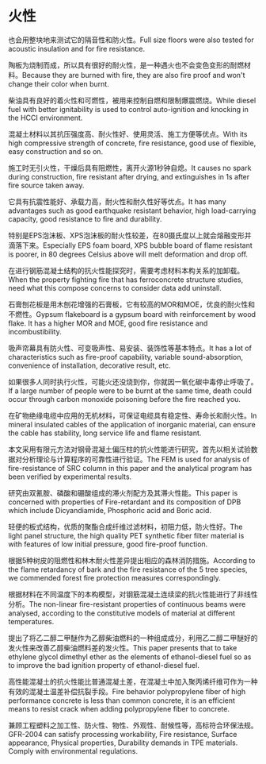 # 火性

<p><span class="chinese">也会用整块地来测试它的隔音性和防火性。</span><span class="english">Full size floors were also tested for acoustic insulation and for fire resistance.</span></p>

<p><span class="chinese">陶板为烧制而成，所以具有很好的耐火性，是一种遇火也不会变色变形的耐燃材料。</span><span class="english">Because they are burned with fire, they are also fire proof and won't change their color when burnt.</span></p>

<p><span class="chinese">柴油具有良好的着火性和可燃性，被用来控制自燃和限制爆震燃烧。</span><span class="english">While diesel fuel with better ignitability is used to control auto-ignition and knocking in the HCCI environment.</span></p>

<p><span class="chinese">混凝土材料以其抗压强度高、耐火性好、使用灵活、施工方便等优点。</span><span class="english">With its high compressive strength of concrete, fire resistance, good use of flexible, easy construction and so on.</span></p>

<p><span class="chinese">施工时无引火性，干燥后具有阻燃性，离开火源1秒钟自熄。</span><span class="english">It causes no spark during construction, fire resistant after drying, and extinguishes in 1s after fire source taken away.</span></p>

<p><span class="chinese">它具有抗震性能好、承载力高，耐火性和耐久性好等优点。</span><span class="english">It has many advantages such as good earthquake resistant behavior, high load-carrying capacity, good resistance to fire and durability.</span></p>

<p><span class="chinese">特别是EPS泡沫板、XPS泡沫板的耐火性较差，在80摄氏度以上就会熔融变形并滴落下来。</span><span class="english">Especially EPS foam board, XPS bubble board of flame resistant is poorer, in 80 degrees Celsius above will melt deformation and drop off.</span></p>

<p><span class="chinese">在进行钢筋混凝土结构的抗火性能探究时，需要考虑材料本构关系的加卸载。</span><span class="english">When the property fighting fire that has ferroconcrete structure studies, need what this compose concerns to consider data add uninstall.</span></p>

<p><span class="chinese">石膏刨花板是用木刨花增强的石膏板，它有较高的MOR和MOE，优良的耐火性和不燃性。</span><span class="english">Gypsum flakeboard is a gypsum board with reinforcement by wood flake. It has a higher MOR and MOE, good fire resistance and incombustibility.</span></p>

<p><span class="chinese">吸声帘幕具有防火性、可变吸声性、易安装、装饰性等基本特点。</span><span class="english">It has a lot of characteristics such as fire-proof capability, variable sound-absorption, convenience of installation, decorative result, etc.</span></p>

<p><span class="chinese">如果很多人同时执行火性，可能火还没烧到你，你就因一氧化碳中毒停止呼吸了。</span><span class="english">If a large number of people were to be burnt at the same time, death could occur through carbon monoxide poisoning before the fire reached you.</span></p>

<p><span class="chinese">在矿物绝缘电缆中应用的无机材料，可保证电缆具有稳定性、寿命长和耐火性。</span><span class="english">In mineral insulated cables of the application of inorganic material, can ensure the cable has stability, long service life and flame resistant.</span></p>

<p><span class="chinese">本文采用有限元方法对钢骨混凝土偏压柱的抗火性能进行研究，首先以相关试验数据对分析理论与计算程序的可靠性进行验证。</span><span class="english">The FEM is used for analysis of fire-resistance of SRC column in this paper and the analytical program has been verified by experimental results.</span></p>

<p><span class="chinese">研究由双氰胺、磷酸和硼酸组成的滞火剂配方及其滞火性能。</span><span class="english">This paper is concerned with properties of Fire-retardant and its composition of DPB which include Dicyandiamide, Phosphoric acid and Boric acid.</span></p>

<p><span class="chinese">轻便的板式结构，优质的聚酯合成纤维过滤材料，初阻力低，防火性好。</span><span class="english">The light panel structure, the high quality PET synthetic fiber filter material is with features of low initial pressure, good fire-proof function.</span></p>

<p><span class="chinese">根据5种树皮的阻燃性和林木耐火性差异提出相应的森林消防措施。</span><span class="english">According to the flame retardancy of bark and the fire resistance of the 5 tree species, we commended forest fire protection measures correspondingly.</span></p>

<p><span class="chinese">根据材料在不同温度下的本构模型，对钢筋混凝土连续梁的抗火性能进行了非线性分析。</span><span class="english">The non-linear fire-resistant properties of continuous beams were analysed, according to the constitutive models of material at different temperatures.</span></p>

<p><span class="chinese">提出了将乙二醇二甲醚作为乙醇柴油燃料的一种组成成分，利用乙二醇二甲醚好的发火性来改善乙醇柴油燃料差的发火性。</span><span class="english">This paper presents that to take ethylene glycol dimethyl ether as the elements of ethanol-diesel fuel so as to improve the bad ignition property of ethanol-diesel fuel.</span></p>

<p><span class="chinese">高性能混凝土的抗火性能比普通混凝土差，在混凝土中加入聚丙烯纤维可作为一种有效的混凝土温差补偿抗裂手段。</span><span class="english">Fire behavior polypropylene fiber of high performance concrete is less than common concrete, it is an efficient means to resist crack when adding polypropylene fiber to concrete.</span></p>

<p><span class="chinese">兼顾工程塑料之加工性、防火性、物性、外观性、耐候性等，高标符合环保法规。</span><span class="english">GFR-2004 can satisfy processing workability, Fire resistance, Surface appearance, Physical properties, Durability demands in TPE materials. Comply with environmental regulations.</span></p>


